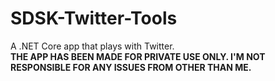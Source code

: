 # SDSK-Twitter-Tools
A .NET Core app that plays with Twitter.  
**THE APP HAS BEEN MADE FOR PRIVATE USE ONLY. I'M NOT RESPONSIBLE FOR ANY ISSUES FROM OTHER THAN ME.**
